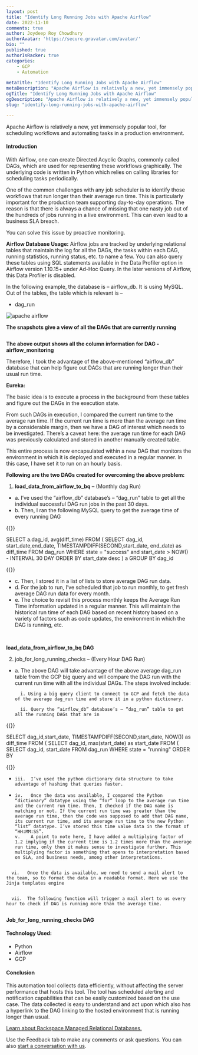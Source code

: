 ```yaml
---
layout: post
title: "Identify Long Running Jobs with Apache Airflow"
date: 2022-11-10
comments: true
author: Joydeep Roy Chowdhury
authorAvatar: 'https://secure.gravatar.com/avatar/'
bio: ""
published: true
authorIsRacker: true
categories:
    - GCP
    - Automation
    
metaTitle: "Identify Long Running Jobs with Apache Airflow"
metaDescription: "Apache Airflow is relatively a new, yet immensely popular tool, for scheduling workflows and automating tasks in a production environment."
ogTitle: "Identify Long Running Jobs with Apache Airflow"
ogDescription: "Apache Airflow is relatively a new, yet immensely popular tool, for scheduling workflows and automating tasks in a production environment."
slug: "identify-long-running-jobs-with-apache-airflow"

---
```

Apache Airflow is relatively a new, yet immensely popular tool, for scheduling workflows and automating tasks in a production environment. 
<!--more-->

#### Introduction
With Airflow, one can create Directed Acyclic Graphs, commonly called DAGs, which are used for representing these workflows graphically. The underlying code is written in Python which relies on calling libraries for scheduling tasks periodically.

One of the common challenges with any job scheduler is to identify those workflows that run longer than their average run time. This is particularly important for the production team supporting day-to-day operations. The reason is that there is always a chance of missing that one nasty job out of the hundreds of jobs running in a live environment. This can even lead to a business SLA breach.

You can solve this issue by proactive monitoring. 

**Airflow Database Usage:**
Airflow jobs are tracked by underlying relational tables that maintain the log for all the DAGs, the tasks within each DAG, running statistics, running status, etc. to name a few. You can also query these tables using SQL statements available in the Data Profiler option in Airflow version 1.10.15+ under Ad-Hoc Query. In the later versions of Airflow, this Data Profiler is disabled.

In the following example, the database is – airflow_db. It is using MySQL.
Out of the tables, the table which is relevant is –

- 	dag_run
<img src=Picture1.png title="apache airflow" alt="apache airflow">

**The snapshots give a view of all the DAGs that are currently running**

<img src=Picture2.png title="" alt="" >

**The above output shows all the column information for DAG - airflow_monitoring**

Therefore, I took the advantage of the above-mentioned “airflow_db” database that can help figure out DAGs that are running longer than their usual run time. 

**Eureka:**

The basic idea is to execute a process in the background from these tables and figure out the DAGs in the execution state. 

From such DAGs in execution, I compared the current run time to the average run time. If the current run time is more than the average run time by a considerable margin, then we have a DAG of interest which needs to be investigated. There’s a caveat here: the average run time for each DAG was previously calculated and stored in another manually created table. 

This entire process is now encapsulated within a new DAG that monitors the environment in which it is deployed and executed in a regular manner. In this case, I have set it to run on an hourly basis.

**Following are the two DAGs created for overcoming the above problem:**

1.	**load_data_from_airflow_to_bq** – (Monthly dag Run)

- a.	I’ve used the “airflow_db” database’s – “dag_run” table to get all the individual successful DAG run jobs in the past 30 days.
- b.	Then, I ran the following MySQL query to get the average time of every running DAG 

{{<highlight sql>}}

SELECT a.dag_id, avg(diff_time) FROM ( SELECT dag_id, start_date,end_date, TIMESTAMPDIFF(SECOND,start_date, end_date) as diff_time FROM dag_run WHERE state = "success" and start_date > NOW() - INTERVAL 30 DAY ORDER BY start_date desc ) a GROUP BY dag_id

{{</highlight>}}


- c.	Then, I stored it in a list of lists to store average DAG run data.
- d.	For the job to run, I’ve scheduled that job to run monthly, to get fresh average DAG run data for every month.
- e.	The choice to revisit this process monthly keeps the Average Run Time information updated in a regular manner. This will maintain the historical run time of each DAG based on recent history based on a variety of factors such as code updates, the environment in which the DAG is running, etc.

<img src=Picture3.png title="" alt="" >

<img src=Picture4.png title="" alt="">

**load_data_from_airflow_to_bq DAG**

2.	job_for_long_running_checks – (Every Hour DAG Run)

- a.	The above DAG will take advantage of the above average dag_run table from the GCP big query and  will compare the DAG run with the current run time with all the individual DAGs. The steps involved include:

        i. Using a big query client to connect to GCP and fetch the data of the average dag_run time and store it in a python dictionary.

        ii. Query the “airflow_db” database’s – “dag_run” table to get all the running DAGs that are in 

{{<highlight sql>}}

SELECT dag_id,start_date, TIMESTAMPDIFF(SECOND,start_date, NOW()) as diff_time FROM ( SELECT dag_id, max(start_date) as start_date FROM ( SELECT dag_id, start_date FROM dag_run WHERE state = "running" ORDER BY 

{{</highlight>}}

-     iii.	I’ve used the python dictionary data structure to take advantage of hashing that queries faster.
-     iv.	Once the data was available, I compared the Python “dictionary” datatype using the “for” loop to the average run time and the current run time. Then, I checked if the DAG name is matching or not. If the current run time was greater than the average run time, then the code was supposed to add that DAG name, its current run time, and its average run time to the new Python “list” datatype. I’ve stored this time value data in the format of “HH:MM:SS”.
      v.	A point to note here, I have added a multiplying factor of 1.2 implying if the current time is 1.2 times more than the average run time, only then it makes sense to investigate further. This multiplying factor is something that opens to interpretation based on SLA, and business needs, among other interpretations.

<img src=Picture5.png title="" alt="">


      vi.	Once the data is available, we need to send a mail alert to the team, so to format the data in a readable format. Here we use the Jinja templates engine 

<img src=Picture6.png title="" alt="">

      vii.	The following function will trigger a mail alert to us every hour to check if DAG is running more than the average time.

<img src=Picture7.png title="" alt="">

**Job_for_long_running_checks DAG**

#### Technology Used:

-	Python
-	Airflow
-	GCP

#### Conclusion

This automation tool collects data efficiently, without affecting the server performance that hosts this tool.
The tool has scheduled alerting and notification capabilities that can be easily customized based on the use case.
The data collected is easy to understand and act upon which also has a hyperlink to the DAG linking to the hosted environment that is running longer than usual.



<a class="cta purple" id="cta" href="https://www.rackspace.com/data/managed-sql"> Learn about Rackspace Managed Relational Databases.</a>


Use the Feedback tab to make any comments or ask questions. You can also
[start a conversation with us](https://www.rackspace.com/contact).
